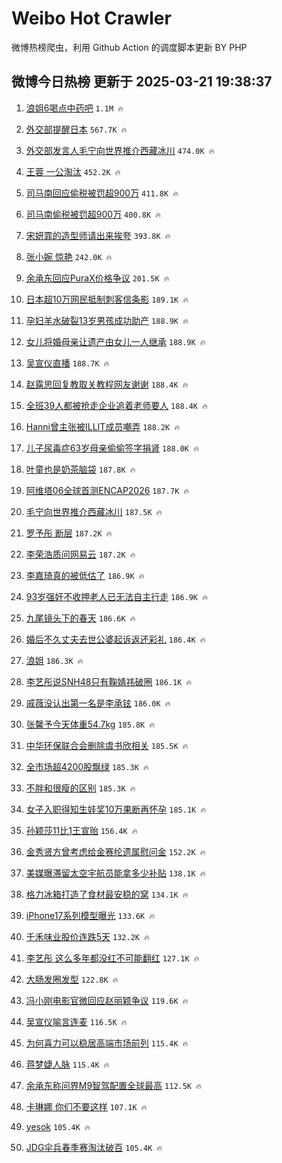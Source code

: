 # Weibo Hot Crawler 



微博热榜爬虫，利用 Github Action 的调度脚本更新 BY PHP 


## 微博今日热榜 更新于 2025-03-21 19:38:37 
1. [浪姐6喝点中药吧](https://s.weibo.com/weibo?q=%E6%B5%AA%E5%A7%906%E5%96%9D%E7%82%B9%E4%B8%AD%E8%8D%AF%E5%90%A7&t=31&band_rank=1&Refer=top) `1.1M 🔥` 

1. [外交部提醒日本](https://s.weibo.com/weibo?q=%23%E5%A4%96%E4%BA%A4%E9%83%A8%E6%8F%90%E9%86%92%E6%97%A5%E6%9C%AC%23&t=31&band_rank=2&Refer=top) `567.7K 🔥` 

1. [外交部发言人毛宁向世界推介西藏冰川](https://s.weibo.com/weibo?q=%23%E5%A4%96%E4%BA%A4%E9%83%A8%E5%8F%91%E8%A8%80%E4%BA%BA%E6%AF%9B%E5%AE%81%E5%90%91%E4%B8%96%E7%95%8C%E6%8E%A8%E4%BB%8B%E8%A5%BF%E8%97%8F%E5%86%B0%E5%B7%9D%23&t=31&band_rank=3&Refer=top) `474.0K 🔥` 

1. [王蓉 一公淘汰](https://s.weibo.com/weibo?q=%E7%8E%8B%E8%93%89%20%E4%B8%80%E5%85%AC%E6%B7%98%E6%B1%B0&t=31&band_rank=4&Refer=top) `452.2K 🔥` 

1. [司马南回应偷税被罚超900万](https://s.weibo.com/weibo?q=%23%E5%8F%B8%E9%A9%AC%E5%8D%97%E5%9B%9E%E5%BA%94%E5%81%B7%E7%A8%8E%E8%A2%AB%E7%BD%9A%E8%B6%85900%E4%B8%87%23&t=31&band_rank=5&Refer=top) `411.8K 🔥` 

1. [司马南偷税被罚超900万](https://s.weibo.com/weibo?q=%23%E5%8F%B8%E9%A9%AC%E5%8D%97%E5%81%B7%E7%A8%8E%E8%A2%AB%E7%BD%9A%E8%B6%85900%E4%B8%87%23&t=31&band_rank=6&Refer=top) `400.8K 🔥` 

1. [宋妍霏的造型师请出来挨夸](https://s.weibo.com/weibo?q=%E5%AE%8B%E5%A6%8D%E9%9C%8F%E7%9A%84%E9%80%A0%E5%9E%8B%E5%B8%88%E8%AF%B7%E5%87%BA%E6%9D%A5%E6%8C%A8%E5%A4%B8&t=31&band_rank=7&Refer=top) `393.8K 🔥` 

1. [张小婉 惊艳](https://s.weibo.com/weibo?q=%E5%BC%A0%E5%B0%8F%E5%A9%89%20%E6%83%8A%E8%89%B3&t=31&band_rank=8&Refer=top) `242.0K 🔥` 

1. [余承东回应PuraX价格争议](https://s.weibo.com/weibo?q=%23%E4%BD%99%E6%89%BF%E4%B8%9C%E5%9B%9E%E5%BA%94PuraX%E4%BB%B7%E6%A0%BC%E4%BA%89%E8%AE%AE%23&t=31&band_rank=9&Refer=top) `201.5K 🔥` 

1. [日本超10万网民抵制刺客信条影](https://s.weibo.com/weibo?q=%23%E6%97%A5%E6%9C%AC%E8%B6%8510%E4%B8%87%E7%BD%91%E6%B0%91%E6%8A%B5%E5%88%B6%E5%88%BA%E5%AE%A2%E4%BF%A1%E6%9D%A1%E5%BD%B1%23&t=31&band_rank=10&Refer=top) `189.1K 🔥` 

1. [孕妇羊水破裂13岁男孩成功助产](https://s.weibo.com/weibo?q=%23%E5%AD%95%E5%A6%87%E7%BE%8A%E6%B0%B4%E7%A0%B4%E8%A3%8213%E5%B2%81%E7%94%B7%E5%AD%A9%E6%88%90%E5%8A%9F%E5%8A%A9%E4%BA%A7%23&t=31&band_rank=11&Refer=top) `188.9K 🔥` 

1. [女儿将婚母亲让遗产由女儿一人继承](https://s.weibo.com/weibo?q=%23%E5%A5%B3%E5%84%BF%E5%B0%86%E5%A9%9A%E6%AF%8D%E4%BA%B2%E8%AE%A9%E9%81%97%E4%BA%A7%E7%94%B1%E5%A5%B3%E5%84%BF%E4%B8%80%E4%BA%BA%E7%BB%A7%E6%89%BF%23&t=31&band_rank=12&Refer=top) `188.9K 🔥` 

1. [吴宣仪直播](https://s.weibo.com/weibo?q=%E5%90%B4%E5%AE%A3%E4%BB%AA%E7%9B%B4%E6%92%AD&t=31&band_rank=13&Refer=top) `188.7K 🔥` 

1. [赵露思回复教取关教程网友谢谢](https://s.weibo.com/weibo?q=%23%E8%B5%B5%E9%9C%B2%E6%80%9D%E5%9B%9E%E5%A4%8D%E6%95%99%E5%8F%96%E5%85%B3%E6%95%99%E7%A8%8B%E7%BD%91%E5%8F%8B%E8%B0%A2%E8%B0%A2%23&t=31&band_rank=14&Refer=top) `188.4K 🔥` 

1. [全班39人都被抢走企业追着老师要人](https://s.weibo.com/weibo?q=%23%E5%85%A8%E7%8F%AD39%E4%BA%BA%E9%83%BD%E8%A2%AB%E6%8A%A2%E8%B5%B0%E4%BC%81%E4%B8%9A%E8%BF%BD%E7%9D%80%E8%80%81%E5%B8%88%E8%A6%81%E4%BA%BA%23&t=31&band_rank=15&Refer=top) `188.4K 🔥` 

1. [Hanni曾主张被ILLIT成员嘲弄](https://s.weibo.com/weibo?q=%23Hanni%E6%9B%BE%E4%B8%BB%E5%BC%A0%E8%A2%ABILLIT%E6%88%90%E5%91%98%E5%98%B2%E5%BC%84%23&t=31&band_rank=16&Refer=top) `188.2K 🔥` 

1. [儿子尿毒症63岁母亲偷偷签字捐肾](https://s.weibo.com/weibo?q=%23%E5%84%BF%E5%AD%90%E5%B0%BF%E6%AF%92%E7%97%8763%E5%B2%81%E6%AF%8D%E4%BA%B2%E5%81%B7%E5%81%B7%E7%AD%BE%E5%AD%97%E6%8D%90%E8%82%BE%23&t=31&band_rank=17&Refer=top) `188.0K 🔥` 

1. [叶童也是奶茶脑袋](https://s.weibo.com/weibo?q=%23%E5%8F%B6%E7%AB%A5%E4%B9%9F%E6%98%AF%E5%A5%B6%E8%8C%B6%E8%84%91%E8%A2%8B%23&t=31&band_rank=18&Refer=top) `187.8K 🔥` 

1. [阿维塔06全球首测ENCAP2026](https://s.weibo.com/weibo?q=%23%E9%98%BF%E7%BB%B4%E5%A1%9406%E5%85%A8%E7%90%83%E9%A6%96%E6%B5%8BENCAP2026%23&t=31&band_rank=19&Refer=top) `187.7K 🔥` 

1. [毛宁向世界推介西藏冰川](https://s.weibo.com/weibo?q=%23%E6%AF%9B%E5%AE%81%E5%90%91%E4%B8%96%E7%95%8C%E6%8E%A8%E4%BB%8B%E8%A5%BF%E8%97%8F%E5%86%B0%E5%B7%9D%23&t=31&band_rank=20&Refer=top) `187.5K 🔥` 

1. [罗予彤 断层](https://s.weibo.com/weibo?q=%E7%BD%97%E4%BA%88%E5%BD%A4%20%E6%96%AD%E5%B1%82&t=31&band_rank=21&Refer=top) `187.2K 🔥` 

1. [李荣浩质问网易云](https://s.weibo.com/weibo?q=%23%E6%9D%8E%E8%8D%A3%E6%B5%A9%E8%B4%A8%E9%97%AE%E7%BD%91%E6%98%93%E4%BA%91%23&t=31&band_rank=22&Refer=top) `187.2K 🔥` 

1. [李嘉琦真的被低估了](https://s.weibo.com/weibo?q=%E6%9D%8E%E5%98%89%E7%90%A6%E7%9C%9F%E7%9A%84%E8%A2%AB%E4%BD%8E%E4%BC%B0%E4%BA%86&t=31&band_rank=23&Refer=top) `186.9K 🔥` 

1. [93岁强奸不收押老人已无法自主行走](https://s.weibo.com/weibo?q=%2393%E5%B2%81%E5%BC%BA%E5%A5%B8%E4%B8%8D%E6%94%B6%E6%8A%BC%E8%80%81%E4%BA%BA%E5%B7%B2%E6%97%A0%E6%B3%95%E8%87%AA%E4%B8%BB%E8%A1%8C%E8%B5%B0%23&t=31&band_rank=24&Refer=top) `186.9K 🔥` 

1. [九尾镜头下的春天](https://s.weibo.com/weibo?q=%E4%B9%9D%E5%B0%BE%E9%95%9C%E5%A4%B4%E4%B8%8B%E7%9A%84%E6%98%A5%E5%A4%A9&t=31&band_rank=25&Refer=top) `186.6K 🔥` 

1. [婚后不久丈夫去世公婆起诉返还彩礼](https://s.weibo.com/weibo?q=%23%E5%A9%9A%E5%90%8E%E4%B8%8D%E4%B9%85%E4%B8%88%E5%A4%AB%E5%8E%BB%E4%B8%96%E5%85%AC%E5%A9%86%E8%B5%B7%E8%AF%89%E8%BF%94%E8%BF%98%E5%BD%A9%E7%A4%BC%23&t=31&band_rank=26&Refer=top) `186.4K 🔥` 

1. [浪姐](https://s.weibo.com/weibo?q=%E6%B5%AA%E5%A7%90&t=31&band_rank=27&Refer=top) `186.3K 🔥` 

1. [李艺彤说SNH48只有鞠婧祎破圈](https://s.weibo.com/weibo?q=%E6%9D%8E%E8%89%BA%E5%BD%A4%E8%AF%B4SNH48%E5%8F%AA%E6%9C%89%E9%9E%A0%E5%A9%A7%E7%A5%8E%E7%A0%B4%E5%9C%88&t=31&band_rank=28&Refer=top) `186.1K 🔥` 

1. [戚薇没认出第一名是李承铉](https://s.weibo.com/weibo?q=%E6%88%9A%E8%96%87%E6%B2%A1%E8%AE%A4%E5%87%BA%E7%AC%AC%E4%B8%80%E5%90%8D%E6%98%AF%E6%9D%8E%E6%89%BF%E9%93%89&t=31&band_rank=29&Refer=top) `186.0K 🔥` 

1. [张馨予今天体重54.7kg](https://s.weibo.com/weibo?q=%23%E5%BC%A0%E9%A6%A8%E4%BA%88%E4%BB%8A%E5%A4%A9%E4%BD%93%E9%87%8D54.7kg%23&t=31&band_rank=30&Refer=top) `185.8K 🔥` 

1. [中华环保联合会删除虞书欣相关](https://s.weibo.com/weibo?q=%23%E4%B8%AD%E5%8D%8E%E7%8E%AF%E4%BF%9D%E8%81%94%E5%90%88%E4%BC%9A%E5%88%A0%E9%99%A4%E8%99%9E%E4%B9%A6%E6%AC%A3%E7%9B%B8%E5%85%B3%23&t=31&band_rank=31&Refer=top) `185.5K 🔥` 

1. [全市场超4200股飘绿](https://s.weibo.com/weibo?q=%23%E5%85%A8%E5%B8%82%E5%9C%BA%E8%B6%854200%E8%82%A1%E9%A3%98%E7%BB%BF%23&t=31&band_rank=32&Refer=top) `185.3K 🔥` 

1. [不胖和很瘦的区别](https://s.weibo.com/weibo?q=%E4%B8%8D%E8%83%96%E5%92%8C%E5%BE%88%E7%98%A6%E7%9A%84%E5%8C%BA%E5%88%AB&t=31&band_rank=33&Refer=top) `185.3K 🔥` 

1. [女子入职得知生娃奖10万果断再怀孕](https://s.weibo.com/weibo?q=%23%E5%A5%B3%E5%AD%90%E5%85%A5%E8%81%8C%E5%BE%97%E7%9F%A5%E7%94%9F%E5%A8%83%E5%A5%9610%E4%B8%87%E6%9E%9C%E6%96%AD%E5%86%8D%E6%80%80%E5%AD%95%23&t=31&band_rank=34&Refer=top) `185.1K 🔥` 

1. [孙颖莎11比1王宣贻](https://s.weibo.com/weibo?q=%23%E5%AD%99%E9%A2%96%E8%8E%8E11%E6%AF%941%E7%8E%8B%E5%AE%A3%E8%B4%BB%23&t=31&band_rank=35&Refer=top) `156.4K 🔥` 

1. [金秀贤方曾考虑给金赛纶遗属慰问金](https://s.weibo.com/weibo?q=%23%E9%87%91%E7%A7%80%E8%B4%A4%E6%96%B9%E6%9B%BE%E8%80%83%E8%99%91%E7%BB%99%E9%87%91%E8%B5%9B%E7%BA%B6%E9%81%97%E5%B1%9E%E6%85%B0%E9%97%AE%E9%87%91%23&t=31&band_rank=36&Refer=top) `152.2K 🔥` 

1. [美媒曝滞留太空宇航员能拿多少补贴](https://s.weibo.com/weibo?q=%23%E7%BE%8E%E5%AA%92%E6%9B%9D%E6%BB%9E%E7%95%99%E5%A4%AA%E7%A9%BA%E5%AE%87%E8%88%AA%E5%91%98%E8%83%BD%E6%8B%BF%E5%A4%9A%E5%B0%91%E8%A1%A5%E8%B4%B4%23&t=31&band_rank=37&Refer=top) `138.1K 🔥` 

1. [格力冰箱打造了食材最安稳的窝](https://s.weibo.com/weibo?q=%E6%A0%BC%E5%8A%9B%E5%86%B0%E7%AE%B1%E6%89%93%E9%80%A0%E4%BA%86%E9%A3%9F%E6%9D%90%E6%9C%80%E5%AE%89%E7%A8%B3%E7%9A%84%E7%AA%9D&t=31&band_rank=38&Refer=top) `134.1K 🔥` 

1. [iPhone17系列模型曝光](https://s.weibo.com/weibo?q=%23iPhone17%E7%B3%BB%E5%88%97%E6%A8%A1%E5%9E%8B%E6%9B%9D%E5%85%89%23&t=31&band_rank=39&Refer=top) `133.6K 🔥` 

1. [千禾味业股价连跌5天](https://s.weibo.com/weibo?q=%23%E5%8D%83%E7%A6%BE%E5%91%B3%E4%B8%9A%E8%82%A1%E4%BB%B7%E8%BF%9E%E8%B7%8C5%E5%A4%A9%23&t=31&band_rank=40&Refer=top) `132.2K 🔥` 

1. [李艺彤 这么多年都没红不可能翻红](https://s.weibo.com/weibo?q=%E6%9D%8E%E8%89%BA%E5%BD%A4%20%E8%BF%99%E4%B9%88%E5%A4%9A%E5%B9%B4%E9%83%BD%E6%B2%A1%E7%BA%A2%E4%B8%8D%E5%8F%AF%E8%83%BD%E7%BF%BB%E7%BA%A2&t=31&band_rank=41&Refer=top) `127.1K 🔥` 

1. [大肠发圈发型](https://s.weibo.com/weibo?q=%E5%A4%A7%E8%82%A0%E5%8F%91%E5%9C%88%E5%8F%91%E5%9E%8B&t=31&band_rank=42&Refer=top) `122.8K 🔥` 

1. [冯小刚电影官微回应赵丽颖争议](https://s.weibo.com/weibo?q=%E5%86%AF%E5%B0%8F%E5%88%9A%E7%94%B5%E5%BD%B1%E5%AE%98%E5%BE%AE%E5%9B%9E%E5%BA%94%E8%B5%B5%E4%B8%BD%E9%A2%96%E4%BA%89%E8%AE%AE&t=31&band_rank=43&Refer=top) `119.6K 🔥` 

1. [吴宣仪喻言连麦](https://s.weibo.com/weibo?q=%23%E5%90%B4%E5%AE%A3%E4%BB%AA%E5%96%BB%E8%A8%80%E8%BF%9E%E9%BA%A6%23&t=31&band_rank=44&Refer=top) `116.5K 🔥` 

1. [为何喜力可以稳居高端市场前列](https://s.weibo.com/weibo?q=%E4%B8%BA%E4%BD%95%E5%96%9C%E5%8A%9B%E5%8F%AF%E4%BB%A5%E7%A8%B3%E5%B1%85%E9%AB%98%E7%AB%AF%E5%B8%82%E5%9C%BA%E5%89%8D%E5%88%97&t=31&band_rank=45&Refer=top) `115.4K 🔥` 

1. [蒋梦婕人脉](https://s.weibo.com/weibo?q=%E8%92%8B%E6%A2%A6%E5%A9%95%E4%BA%BA%E8%84%89&t=31&band_rank=46&Refer=top) `115.4K 🔥` 

1. [余承东称问界M9智驾配置全球最高](https://s.weibo.com/weibo?q=%23%E4%BD%99%E6%89%BF%E4%B8%9C%E7%A7%B0%E9%97%AE%E7%95%8CM9%E6%99%BA%E9%A9%BE%E9%85%8D%E7%BD%AE%E5%85%A8%E7%90%83%E6%9C%80%E9%AB%98%23&t=31&band_rank=47&Refer=top) `112.5K 🔥` 

1. [卡琳娜 你们不要这样](https://s.weibo.com/weibo?q=%E5%8D%A1%E7%90%B3%E5%A8%9C%20%E4%BD%A0%E4%BB%AC%E4%B8%8D%E8%A6%81%E8%BF%99%E6%A0%B7&t=31&band_rank=48&Refer=top) `107.1K 🔥` 

1. [yesok](https://s.weibo.com/weibo?q=yesok&t=31&band_rank=49&Refer=top) `105.4K 🔥` 

1. [JDG伞兵春季赛淘汰破百](https://s.weibo.com/weibo?q=%23JDG%E4%BC%9E%E5%85%B5%E6%98%A5%E5%AD%A3%E8%B5%9B%E6%B7%98%E6%B1%B0%E7%A0%B4%E7%99%BE%23&t=31&band_rank=50&Refer=top) `105.4K 🔥` 

